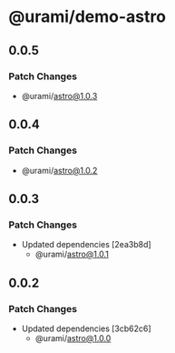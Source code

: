 # @urami/demo-astro

## 0.0.5

### Patch Changes

- @urami/astro@1.0.3

## 0.0.4

### Patch Changes

- @urami/astro@1.0.2

## 0.0.3

### Patch Changes

- Updated dependencies [2ea3b8d]
  - @urami/astro@1.0.1

## 0.0.2

### Patch Changes

- Updated dependencies [3cb62c6]
  - @urami/astro@1.0.0
